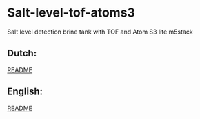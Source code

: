 # Salt-level-tof-atoms3
 Salt level detection brine tank with TOF and Atom S3 lite m5stack

 ## Dutch:
[README](/README/R_NL.md)

## English:
[README](/README/R_EN.md)
